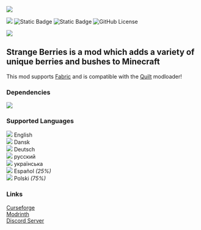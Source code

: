 ![](https://i.imgur.com/pONMgfP.png)<br>

[![](http://cf.way2muchnoise.eu/full_450646_downloads.svg)](https://www.curseforge.com/minecraft/mc-mods/strange-berries) ![Static Badge](https://img.shields.io/badge/Supports_Fabric-%23A5A07B) ![Static Badge](https://img.shields.io/badge/Compatible_With_Quilt-purple) ![GitHub License](https://img.shields.io/github/license/cameronwasnthere/strange-berries)

 [![](https://img.shields.io/discord/1016044114917195867.svg?colorB=7289DA&logo=data:image/png;base64,iVBORw0KGgoAAAANSUhEUgAAAHYAAABWAgMAAABnZYq0AAAACVBMVEUAAB38%2FPz%2F%2F%2F%2Bm8P%2F9AAAAAXRSTlMAQObYZgAAAAFiS0dEAIgFHUgAAAAJcEhZcwAACxMAAAsTAQCanBgAAAAHdElNRQfhBxwQJhxy2iqrAAABoElEQVRIx7WWzdGEIAyGgcMeKMESrMJ6rILZCiiBg4eYKr%2Fd1ZAfgXFm98sJfAyGNwno3G9sLucgYGpQ4OGVRxQTREMDZjF7ILSWjoiHo1n%2BE03Aw8p7CNY5IhkYd%2F%2F6MtO3f8BNhR1QWnarCH4tr6myl0cWgUVNcfMcXACP1hKrGMt8wcAyxide7Ymcgqale7hN6846uJCkQxw6GG7h2MH4Czz3cLqD1zHu0VOXMfZjHLoYvsdd0Q7ZvsOkafJ1P4QXxrWFd14wMc60h8JKCbyQvImzlFjyGoZTKzohwWR2UzSONHhYXBQOaKKsySsahwGGDnb%2FiYPJw22sCqzirSULYy1qtHhXGbtgrM0oagBV4XiTJok3GoLoDNH8ooTmBm7ZMsbpFzi2bgPGoXWXME6XT%2BRJ4GLddxJ4PpQy7tmfoU2HPN6cKg%2BledKHBKlF8oNSt5w5g5o8eXhu1IOlpl5kGerDxIVT%2BztzKepulD8utXqpChamkzzuo7xYGk%2FkpSYuviLXun5bzdRf0Krejzqyz7Z3p0I1v2d6HmA07dofmS48njAiuMgAAAAASUVORK5CYII%3D)](https://discord.gg/36JhXXXJF4)


## Strange Berries is a mod which adds a variety of unique berries and bushes to Minecraft <br>
This mod supports [Fabric](https://fabricmc.net/) and is compatible with the [Quilt](https://quiltmc.org/en/) modloader! <br>

### Dependencies
[![](https://i.imgur.com/GeKI7MS.png)](https://modrinth.com/mod/fabric-api)

### Supported Languages

![](https://i.imgur.com/tdlsV7Y.png) English <br>
![](https://i.imgur.com/UBy7rxw.png) Dansk <br>
![](https://i.imgur.com/gfUNe8N.png) Deutsch <br>
![](https://i.imgur.com/E4ExHAv.png) русский <br>
![](https://i.imgur.com/hc78JTY.png) українська <br>
![](https://i.imgur.com/H1vldIW.png) Español *(25%)* <br>
![](https://i.imgur.com/bANhXub.png) Polski *(75%)* <br>

### Links
[Curseforge](https://www.curseforge.com/minecraft/mc-mods/strange-berries) <br>
[Modrinth](https://modrinth.com/mod/strange-berries)<br>
[Discord Server](https://discord.com/invite/36JhXXXJF4)
